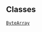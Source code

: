 ## Classes

<a href="../object/ByteArray.html#ByteArray"
target="main"><code>ByteArray</code></a>  
